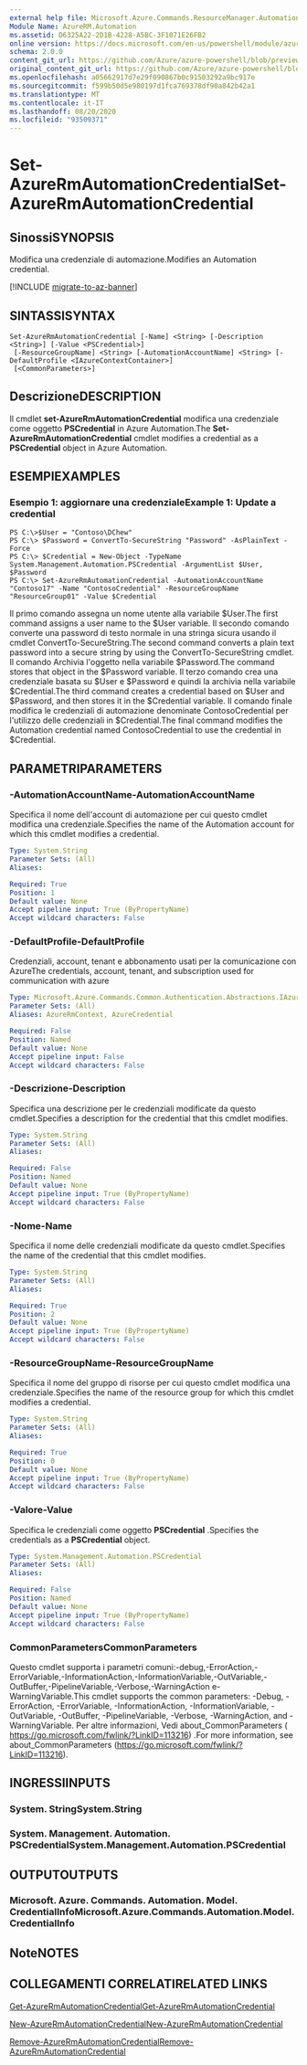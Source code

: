 ```yaml
---
external help file: Microsoft.Azure.Commands.ResourceManager.Automation.dll-Help.xml
Module Name: AzureRM.Automation
ms.assetid: D6325A22-2D1B-4228-A5BC-3F1071E26FB2
online version: https://docs.microsoft.com/en-us/powershell/module/azurerm.automation/set-azurermautomationcredential
schema: 2.0.0
content_git_url: https://github.com/Azure/azure-powershell/blob/preview/src/ResourceManager/Automation/Commands.Automation/help/Set-AzureRMAutomationCredential.md
original_content_git_url: https://github.com/Azure/azure-powershell/blob/preview/src/ResourceManager/Automation/Commands.Automation/help/Set-AzureRMAutomationCredential.md
ms.openlocfilehash: a05662917d7e29f090867b0c91503292a9bc917e
ms.sourcegitcommit: f599b50d5e980197d1fca769378df90a842b42a1
ms.translationtype: MT
ms.contentlocale: it-IT
ms.lasthandoff: 08/20/2020
ms.locfileid: "93509371"
---
```

# <span data-ttu-id="48266-101">Set-AzureRmAutomationCredential</span><span class="sxs-lookup"><span data-stu-id="48266-101">Set-AzureRmAutomationCredential</span></span>

## <span data-ttu-id="48266-102">Sinossi</span><span class="sxs-lookup"><span data-stu-id="48266-102">SYNOPSIS</span></span>
<span data-ttu-id="48266-103">Modifica una credenziale di automazione.</span><span class="sxs-lookup"><span data-stu-id="48266-103">Modifies an Automation credential.</span></span>

[!INCLUDE [migrate-to-az-banner](../../includes/migrate-to-az-banner.md)]

## <span data-ttu-id="48266-104">SINTASSI</span><span class="sxs-lookup"><span data-stu-id="48266-104">SYNTAX</span></span>

```
Set-AzureRmAutomationCredential [-Name] <String> [-Description <String>] [-Value <PSCredential>]
 [-ResourceGroupName] <String> [-AutomationAccountName] <String> [-DefaultProfile <IAzureContextContainer>]
 [<CommonParameters>]
```

## <span data-ttu-id="48266-105">Descrizione</span><span class="sxs-lookup"><span data-stu-id="48266-105">DESCRIPTION</span></span>
<span data-ttu-id="48266-106">Il cmdlet **set-AzureRmAutomationCredential** modifica una credenziale come oggetto **PSCredential** in Azure Automation.</span><span class="sxs-lookup"><span data-stu-id="48266-106">The **Set-AzureRmAutomationCredential** cmdlet modifies a credential as a **PSCredential** object in Azure Automation.</span></span>

## <span data-ttu-id="48266-107">ESEMPI</span><span class="sxs-lookup"><span data-stu-id="48266-107">EXAMPLES</span></span>

### <span data-ttu-id="48266-108">Esempio 1: aggiornare una credenziale</span><span class="sxs-lookup"><span data-stu-id="48266-108">Example 1: Update a credential</span></span>
```
PS C:\>$User = "Contoso\DChew"
PS C:\> $Password = ConvertTo-SecureString "Password" -AsPlainText -Force
PS C:\> $Credential = New-Object -TypeName System.Management.Automation.PSCredential -ArgumentList $User, $Password
PS C:\> Set-AzureRmAutomationCredential -AutomationAccountName "Contoso17" -Name "ContosoCredential" -ResourceGroupName "ResourceGroup01" -Value $Credential
```

<span data-ttu-id="48266-109">Il primo comando assegna un nome utente alla variabile $User.</span><span class="sxs-lookup"><span data-stu-id="48266-109">The first command assigns a user name to the $User variable.</span></span>
<span data-ttu-id="48266-110">Il secondo comando converte una password di testo normale in una stringa sicura usando il cmdlet ConvertTo-SecureString.</span><span class="sxs-lookup"><span data-stu-id="48266-110">The second command converts a plain text password into a secure string by using the ConvertTo-SecureString cmdlet.</span></span>
<span data-ttu-id="48266-111">Il comando Archivia l'oggetto nella variabile $Password.</span><span class="sxs-lookup"><span data-stu-id="48266-111">The command stores that object in the $Password variable.</span></span>
<span data-ttu-id="48266-112">Il terzo comando crea una credenziale basata su $User e $Password e quindi la archivia nella variabile $Credential.</span><span class="sxs-lookup"><span data-stu-id="48266-112">The third command creates a credential based on $User and $Password, and then stores it in the $Credential variable.</span></span>
<span data-ttu-id="48266-113">Il comando finale modifica le credenziali di automazione denominate ContosoCredential per l'utilizzo delle credenziali in $Credential.</span><span class="sxs-lookup"><span data-stu-id="48266-113">The final command modifies the Automation credential named ContosoCredential to use the credential in $Credential.</span></span>

## <span data-ttu-id="48266-114">PARAMETRI</span><span class="sxs-lookup"><span data-stu-id="48266-114">PARAMETERS</span></span>

### <span data-ttu-id="48266-115">-AutomationAccountName</span><span class="sxs-lookup"><span data-stu-id="48266-115">-AutomationAccountName</span></span>
<span data-ttu-id="48266-116">Specifica il nome dell'account di automazione per cui questo cmdlet modifica una credenziale.</span><span class="sxs-lookup"><span data-stu-id="48266-116">Specifies the name of the Automation account for which this cmdlet modifies a credential.</span></span>

```yaml
Type: System.String
Parameter Sets: (All)
Aliases:

Required: True
Position: 1
Default value: None
Accept pipeline input: True (ByPropertyName)
Accept wildcard characters: False
```

### <span data-ttu-id="48266-117">-DefaultProfile</span><span class="sxs-lookup"><span data-stu-id="48266-117">-DefaultProfile</span></span>
<span data-ttu-id="48266-118">Credenziali, account, tenant e abbonamento usati per la comunicazione con Azure</span><span class="sxs-lookup"><span data-stu-id="48266-118">The credentials, account, tenant, and subscription used for communication with azure</span></span>

```yaml
Type: Microsoft.Azure.Commands.Common.Authentication.Abstractions.IAzureContextContainer
Parameter Sets: (All)
Aliases: AzureRmContext, AzureCredential

Required: False
Position: Named
Default value: None
Accept pipeline input: False
Accept wildcard characters: False
```

### <span data-ttu-id="48266-119">-Descrizione</span><span class="sxs-lookup"><span data-stu-id="48266-119">-Description</span></span>
<span data-ttu-id="48266-120">Specifica una descrizione per le credenziali modificate da questo cmdlet.</span><span class="sxs-lookup"><span data-stu-id="48266-120">Specifies a description for the credential that this cmdlet modifies.</span></span>

```yaml
Type: System.String
Parameter Sets: (All)
Aliases:

Required: False
Position: Named
Default value: None
Accept pipeline input: True (ByPropertyName)
Accept wildcard characters: False
```

### <span data-ttu-id="48266-121">-Nome</span><span class="sxs-lookup"><span data-stu-id="48266-121">-Name</span></span>
<span data-ttu-id="48266-122">Specifica il nome delle credenziali modificate da questo cmdlet.</span><span class="sxs-lookup"><span data-stu-id="48266-122">Specifies the name of the credential that this cmdlet modifies.</span></span>

```yaml
Type: System.String
Parameter Sets: (All)
Aliases:

Required: True
Position: 2
Default value: None
Accept pipeline input: True (ByPropertyName)
Accept wildcard characters: False
```

### <span data-ttu-id="48266-123">-ResourceGroupName</span><span class="sxs-lookup"><span data-stu-id="48266-123">-ResourceGroupName</span></span>
<span data-ttu-id="48266-124">Specifica il nome del gruppo di risorse per cui questo cmdlet modifica una credenziale.</span><span class="sxs-lookup"><span data-stu-id="48266-124">Specifies the name of the resource group for which this cmdlet modifies a credential.</span></span>

```yaml
Type: System.String
Parameter Sets: (All)
Aliases:

Required: True
Position: 0
Default value: None
Accept pipeline input: True (ByPropertyName)
Accept wildcard characters: False
```

### <span data-ttu-id="48266-125">-Valore</span><span class="sxs-lookup"><span data-stu-id="48266-125">-Value</span></span>
<span data-ttu-id="48266-126">Specifica le credenziali come oggetto **PSCredential** .</span><span class="sxs-lookup"><span data-stu-id="48266-126">Specifies the credentials as a **PSCredential** object.</span></span>

```yaml
Type: System.Management.Automation.PSCredential
Parameter Sets: (All)
Aliases:

Required: False
Position: Named
Default value: None
Accept pipeline input: True (ByPropertyName)
Accept wildcard characters: False
```

### <span data-ttu-id="48266-127">CommonParameters</span><span class="sxs-lookup"><span data-stu-id="48266-127">CommonParameters</span></span>
<span data-ttu-id="48266-128">Questo cmdlet supporta i parametri comuni:-debug,-ErrorAction,-ErrorVariable,-InformationAction,-InformationVariable,-OutVariable,-OutBuffer,-PipelineVariable,-Verbose,-WarningAction e-WarningVariable.</span><span class="sxs-lookup"><span data-stu-id="48266-128">This cmdlet supports the common parameters: -Debug, -ErrorAction, -ErrorVariable, -InformationAction, -InformationVariable, -OutVariable, -OutBuffer, -PipelineVariable, -Verbose, -WarningAction, and -WarningVariable.</span></span> <span data-ttu-id="48266-129">Per altre informazioni, Vedi about_CommonParameters ( https://go.microsoft.com/fwlink/?LinkID=113216) .</span><span class="sxs-lookup"><span data-stu-id="48266-129">For more information, see about_CommonParameters (https://go.microsoft.com/fwlink/?LinkID=113216).</span></span>

## <span data-ttu-id="48266-130">INGRESSI</span><span class="sxs-lookup"><span data-stu-id="48266-130">INPUTS</span></span>

### <span data-ttu-id="48266-131">System. String</span><span class="sxs-lookup"><span data-stu-id="48266-131">System.String</span></span>

### <span data-ttu-id="48266-132">System. Management. Automation. PSCredential</span><span class="sxs-lookup"><span data-stu-id="48266-132">System.Management.Automation.PSCredential</span></span>

## <span data-ttu-id="48266-133">OUTPUT</span><span class="sxs-lookup"><span data-stu-id="48266-133">OUTPUTS</span></span>

### <span data-ttu-id="48266-134">Microsoft. Azure. Commands. Automation. Model. CredentialInfo</span><span class="sxs-lookup"><span data-stu-id="48266-134">Microsoft.Azure.Commands.Automation.Model.CredentialInfo</span></span>

## <span data-ttu-id="48266-135">Note</span><span class="sxs-lookup"><span data-stu-id="48266-135">NOTES</span></span>

## <span data-ttu-id="48266-136">COLLEGAMENTI CORRELATI</span><span class="sxs-lookup"><span data-stu-id="48266-136">RELATED LINKS</span></span>

[<span data-ttu-id="48266-137">Get-AzureRmAutomationCredential</span><span class="sxs-lookup"><span data-stu-id="48266-137">Get-AzureRmAutomationCredential</span></span>](./Get-AzureRMAutomationCredential.md)

[<span data-ttu-id="48266-138">New-AzureRmAutomationCredential</span><span class="sxs-lookup"><span data-stu-id="48266-138">New-AzureRmAutomationCredential</span></span>](./New-AzureRMAutomationCredential.md)

[<span data-ttu-id="48266-139">Remove-AzureRmAutomationCredential</span><span class="sxs-lookup"><span data-stu-id="48266-139">Remove-AzureRmAutomationCredential</span></span>](./Remove-AzureRMAutomationCredential.md)


